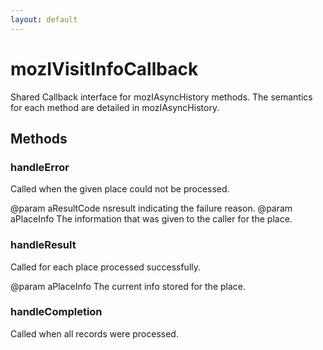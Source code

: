 ```yaml
---
layout: default
---
```


# mozIVisitInfoCallback #

Shared Callback interface for mozIAsyncHistory methods. The semantics
for each method are detailed in mozIAsyncHistory.


## Methods ##

### handleError ###

Called when the given place could not be processed.

@param aResultCode
       nsresult indicating the failure reason.
@param aPlaceInfo
       The information that was given to the caller for the place.


### handleResult ###

Called for each place processed successfully.

@param aPlaceInfo
       The current info stored for the place.


### handleCompletion ###

Called when all records were processed.

